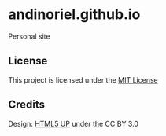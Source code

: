 # andinoriel.github.io

Personal site

## License

This project is licensed under the [MIT License](LICENSE)

## Credits

Design: [HTML5 UP](https://html5up.net/) under the CC BY 3.0

